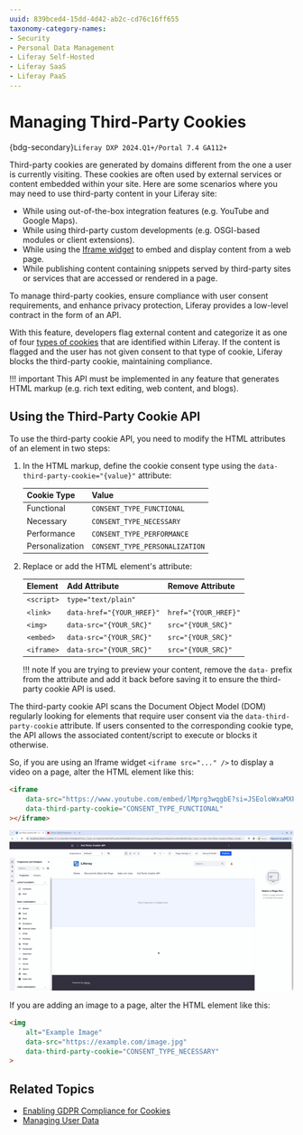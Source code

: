 ```yaml
---
uuid: 839bced4-15dd-4d42-ab2c-cd76c16ff655
taxonomy-category-names:
- Security
- Personal Data Management
- Liferay Self-Hosted
- Liferay SaaS
- Liferay PaaS
---
```


# Managing Third-Party Cookies

{bdg-secondary}`Liferay DXP 2024.Q1+/Portal 7.4 GA112+`

Third-party cookies are generated by domains different from the one a user is currently visiting. These cookies are often used by external services or content embedded within your site. Here are some scenarios where you may need to use third-party content in your Liferay site:

- While using out-of-the-box integration features (e.g. YouTube and Google Maps).
- While using third-party custom developments (e.g. OSGI-based modules or client extensions).
- While using the [Iframe widget](../../site-building/displaying-content/additional-content-display-options/using-the-iframe-widget.md) to embed and display content from a web page.
- While publishing content containing snippets served by third-party sites or services that are accessed or rendered in a page.

To manage third-party cookies, ensure compliance with user consent requirements, and enhance privacy protection, Liferay provides a low-level contract in the form of an API.

With this feature, developers flag external content and categorize it as one of four [types of cookies](./enabling-gdpr-compliance-for-cookies.md#consent-panel-options) that are identified within Liferay. If the content is flagged and the user has not given consent to that type of cookie, Liferay blocks the third-party cookie, maintaining compliance.

!!! important
    This API must be implemented in any feature that generates HTML markup (e.g. rich text editing, web content, and blogs).

## Using the Third-Party Cookie API

To use the third-party cookie API, you need to modify the HTML attributes of an element in two steps:

1. In the HTML markup, define the cookie consent type using the `data-third-party-cookie="{value}"` attribute:

   | Cookie Type     | Value                          |
   |:----------------|:-------------------------------|
   | Functional      | `CONSENT_TYPE_FUNCTIONAL`      |
   | Necessary       | `CONSENT_TYPE_NECESSARY`       |
   | Performance     | `CONSENT_TYPE_PERFORMANCE`     |
   | Personalization | `CONSENT_TYPE_PERSONALIZATION` |

1. Replace or add the HTML element's attribute:

   | Element    | Add Attribute             | Remove Attribute     |
   |:-----------|:--------------------------|:---------------------|
   | `<script>` | `type="text/plain"`       |                      |
   | `<link>`   | `data-href="{YOUR_HREF}"` | `href="{YOUR_HREF}"` |
   | `<img>`    | `data-src="{YOUR_SRC}"`   | `src="{YOUR_SRC}"`   |
   | `<embed>`  | `data-src="{YOUR_SRC}"`   | `src="{YOUR_SRC}"`   |
   | `<iframe>` | `data-src="{YOUR_SRC}"`   | `src="{YOUR_SRC}"`   |

   !!! note
       If you are trying to preview your content, remove the `data-` prefix from the attribute and add it back before saving it to ensure the third-party cookie API is used.

The third-party cookie API scans the Document Object Model (DOM) regularly looking for elements that require user consent via the `data-third-party-cookie` attribute. If users consented to the corresponding cookie type, the API allows the associated content/script to execute or blocks it otherwise.

So, if you are using an Iframe widget `<iframe src="..." />` to display a video on a page, alter the HTML element like this:

```html
<iframe
	data-src="https://www.youtube.com/embed/lMprg3wqgbE?si=JSEoloWxaMXP-wkr"
	data-third-party-cookie="CONSENT_TYPE_FUNCTIONAL"
></iframe>
```

![Adding an iframe tag to an HTML fragment and flagging it as an element that uses functional third-party cookies.](./managing-third-party-cookies/images/01.gif)

If you are adding an image to a page, alter the HTML element like this:

```html
<img
	alt="Example Image"
	data-src="https://example.com/image.jpg"
	data-third-party-cookie="CONSENT_TYPE_NECESSARY"
>
```

## Related Topics

- [Enabling GDPR Compliance for Cookies](./enabling-gdpr-compliance-for-cookies.md)
- [Managing User Data](../managing-user-data.md)